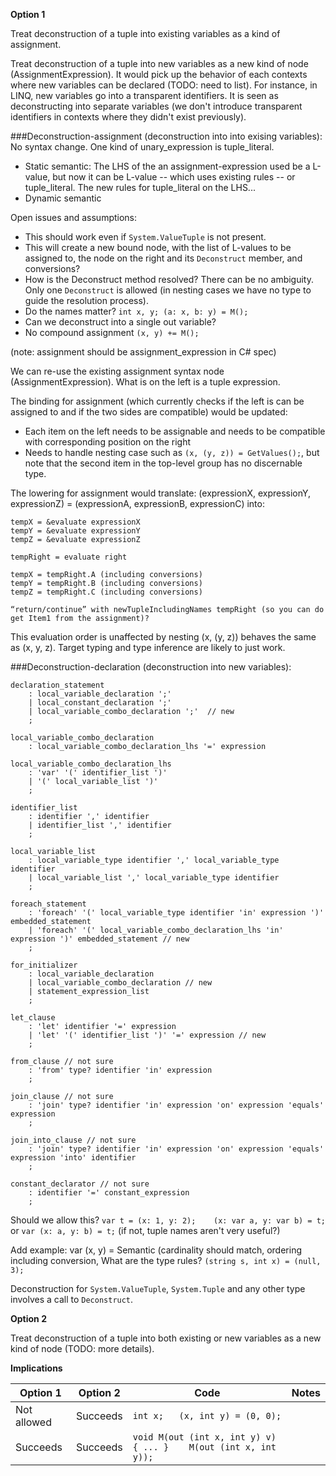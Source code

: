 

**Option 1**

Treat deconstruction of a tuple into existing variables as a kind of assignment.

Treat deconstruction of a tuple into new variables as a new kind of node (AssignmentExpression). 
It would pick up the behavior of each contexts where new variables can be declared (TODO: need to list). For instance, in LINQ, new variables go into a transparent identifiers.
It is seen as deconstructing into separate variables (we don't introduce transparent identifiers in contexts where they didn't exist previously).

###Deconstruction-assignment (deconstruction into into exising variables):
No syntax change.
One kind of unary_expression is tuple_literal.

- Static semantic: The LHS of the an assignment-expression used be a L-value, but now it can be L-value -- which uses existing rules -- or tuple_literal. The new rules for tuple_literal on the LHS...
- Dynamic semantic

Open issues and assumptions:

- This should work even if `System.ValueTuple` is not present.
- This will create a new bound node, with the list of L-values to be assigned to, the node on the right and its `Deconstruct` member, and conversions?
- How is the Deconstruct method resolved? There can be no ambiguity. Only one `Deconstruct` is allowed (in nesting cases we have no type to guide the resolution process).
- Do the names matter? `int x, y; (a: x, b: y) = M();`
- Can we deconstruct into a single out variable?
- No compound assignment `(x, y) += M();`


(note: assignment should be assignment_expression in C# spec)

We can re-use the existing assignment syntax node (AssignmentExpression). What is on the left is a tuple expression.

The binding for assignment (which currently checks if the left is can be assigned to and if the two sides are compatible) would be updated:
- Each item on the left needs to be assignable and needs to be compatible with corresponding position on the right
- Needs to handle nesting case such as `(x, (y, z)) = GetValues();`, but note that the second item in the top-level group has no discernable type.

The lowering for assignment would translate: (expressionX, expressionY, expressionZ) = (expressionA, expressionB, expressionC) into:
```
tempX = &evaluate expressionX
tempY = &evaluate expressionY
tempZ = &evaluate expressionZ

tempRight = evaluate right

tempX = tempRight.A (including conversions)
tempY = tempRight.B (including conversions)
tempZ = tempRight.C (including conversions)

“return/continue” with newTupleIncludingNames tempRight (so you can do get Item1 from the assignment)?
```

This evaluation order is unaffected by nesting (x, (y, z)) behaves the same as (x, y, z).
Target typing and type inference are likely to just work.


###Deconstruction-declaration (deconstruction into new variables):

```ANTLR
declaration_statement
    : local_variable_declaration ';'
    | local_constant_declaration ';'
    | local_variable_combo_declaration ';'  // new
    ;

local_variable_combo_declaration
    : local_variable_combo_declaration_lhs '=' expression
    
local_variable_combo_declaration_lhs
    : 'var' '(' identifier_list ')'
    | '(' local_variable_list ')'
    ;
    
identifier_list
    : identifier ',' identifier
    | identifier_list ',' identifier
    ;

local_variable_list
    : local_variable_type identifier ',' local_variable_type identifier
    | local_variable_list ',' local_variable_type identifier
    ;
    
foreach_statement
    : 'foreach' '(' local_variable_type identifier 'in' expression ')' embedded_statement
    | 'foreach' '(' local_variable_combo_declaration_lhs 'in' expression ')' embedded_statement // new
    ;
    
for_initializer
    : local_variable_declaration
    | local_variable_combo_declaration // new
    | statement_expression_list
    ;

let_clause
    : 'let' identifier '=' expression
    | 'let' '(' identifier_list ')' '=' expression // new
    ;
    
from_clause // not sure
    : 'from' type? identifier 'in' expression
    ;
    
join_clause // not sure
    : 'join' type? identifier 'in' expression 'on' expression 'equals' expression
    ;

join_into_clause // not sure
    : 'join' type? identifier 'in' expression 'on' expression 'equals' expression 'into' identifier
    ;

constant_declarator // not sure
    : identifier '=' constant_expression
    ;
```

Should we allow this?
`var t = (x: 1, y: 2);    (x: var a, y: var b) = t;`
or `var (x: a, y: b) = t;`
(if not, tuple names aren't very useful?)

Add example: var (x, y) = 
Semantic (cardinality should match, ordering including conversion, 
What are the type rules? `(string s, int x) = (null, 3);`

Deconstruction for `System.ValueTuple`, `System.Tuple` and any other type involves a call to `Deconstruct`.

**Option 2**

Treat deconstruction of a tuple into both existing or new variables as a new kind of node (TODO: more details).


**Implications**

| Option 1 | Option 2 | Code | Notes |
| -------- | -------- | ---- | ----- |
| Not allowed | Succeeds | `int x;   (x, int y) = (0, 0);` | |
| Succeeds | Succeeds | `void M(out (int x, int y) v) { ... }    M(out (int x, int y));` | |

